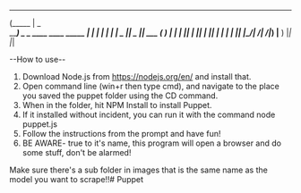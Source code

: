  ______                               
(_____ |                          _   
 _____) _   _ ____  ____  _____ _| |_ 
|  ____| | | |  _ ||  _ || ___ (_   _)
| |    | |_| | |_| | |_| | ____| | |_ 
|_|    |____/|  __/|  __/|_____) |__ )
             |_|   |_|                
        
--How to use--

1. Download Node.js from https://nodejs.org/en/ and install that.
2. Open command line (win+r then type cmd), and navigate to the place you saved the puppet folder using the CD command.
3. When in the folder, hit NPM Install to install Puppet.
4. If it installed without incident, you can run it with the command node puppet.js
5. Follow the instructions from the prompt and have fun!
6. BE AWARE- true to it's name, this program will open a browser and do some stuff, don't be alarmed!

Make sure there's a sub folder in images that is the same name as the model you want to scrape!!# Puppet
 
